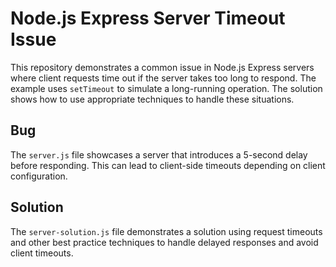 # Node.js Express Server Timeout Issue
This repository demonstrates a common issue in Node.js Express servers where client requests time out if the server takes too long to respond.  The example uses `setTimeout` to simulate a long-running operation.
The solution shows how to use appropriate techniques to handle these situations.
## Bug
The `server.js` file showcases a server that introduces a 5-second delay before responding.  This can lead to client-side timeouts depending on client configuration. 
## Solution
The `server-solution.js` file demonstrates a solution using request timeouts and other best practice techniques to handle delayed responses and avoid client timeouts.